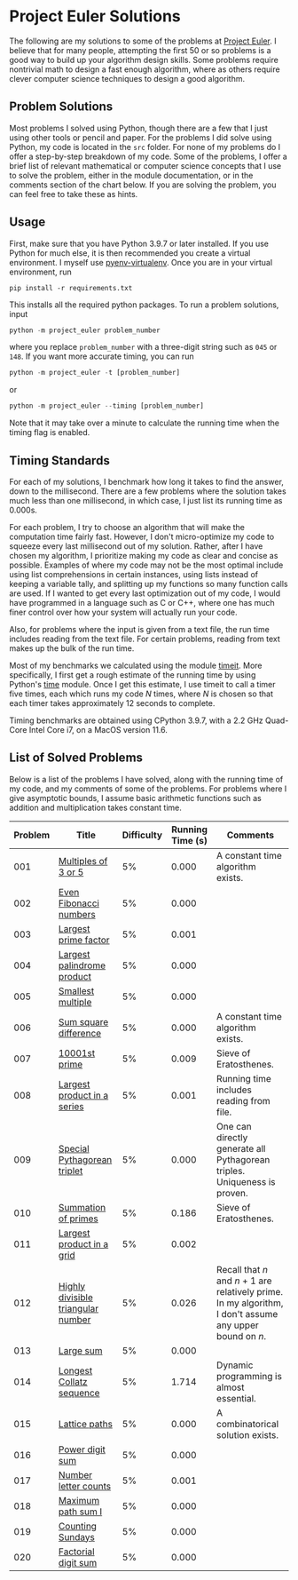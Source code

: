 # Project Euler Solutions

The following are my solutions to some of the problems at [Project Euler](https://projecteuler.net/).
I believe that for many people, attempting the first 50 or so problems
is a good way to build up your algorithm design skills.
Some problems require nontrivial math to design a fast enough algorithm,
where as others require clever computer science techniques to
design a good algorithm.


## Problem Solutions

Most problems I solved using Python, though there are a few that I just using other tools
or pencil and paper.
For the problems I did solve using Python, my code is located in the `src` folder.
For none of my problems do I offer a step-by-step breakdown of my code.
Some of the problems, I offer a brief list of relevant mathematical or computer science
concepts that I use to solve the problem,
either in the module documentation, or in the comments section of the chart below.
If you are solving the problem, you can feel free to take these as hints.

## Usage

First, make sure that you have Python 3.9.7 or later installed.
If you use Python for much else,
it is then recommended you create a virtual environment.
I myself use [pyenv-virtualenv](https://github.com/pyenv/pyenv-virtualenv).
Once you are in your virtual environment, run
```
pip install -r requirements.txt
```
This installs all the required python packages.
To run a problem solutions, input
```python
python -m project_euler problem_number
```
where you replace `problem_number` with a three-digit string such as `045` or `148`.
If you want more accurate timing, you can run
```python
python -m project_euler -t [problem_number]
```
or
```python
python -m project_euler --timing [problem_number]
```
Note that it may take over a minute to calculate the running time when the timing flag is enabled.


## Timing Standards

For each of my solutions, I benchmark how long it takes to find the answer,
down to the millisecond.
There are a few problems where the solution takes much less than one millisecond,
in which case, I just list its running time as 0.000s.

For each problem, I try to choose an algorithm that will make the computation time fairly fast.
However, I don't micro-optimize my code to squeeze every last millisecond out of my solution.
Rather, after I have chosen my algorithm,
I prioritize making my code as clear and concise as possible.
Examples of where my code may not be the most optimal include
using list comprehensions in certain instances,
using lists instead of keeping a variable tally,
and splitting up my functions so many function calls are used.
If I wanted to get every last optimization out of my code,
I would have programmed in a language such as C or C++,
where one has much finer control over how your system will actually run your code.

Also, for problems where the input is given from a text file,
the run time includes reading from the text file.
For certain problems, reading from text makes up the bulk of the run time.

Most of my benchmarks we calculated using the module [timeit](https://docs.python.org/3/library/timeit.html).
More specifically, I first get a rough estimate of the running time by using Python's
[time](https://docs.python.org/3/library/time.html) module.
Once I get this estimate,
I use timeit to call a timer five times, each which runs my code <var>N</var> times,
where <var>N</var> is chosen so that each timer
takes approximately 12 seconds to complete.

Timing benchmarks are obtained
using CPython 3.9.7,
with a 2.2 GHz Quad-Core Intel Core i7,
on a MacOS version 11.6.

## List of Solved Problems

Below is a list of the problems I have solved, along with the running time of my code,
and my comments of some of the problems.
For problems where I give asymptotic bounds,
I assume basic arithmetic functions such as addition and multiplication takes constant time.


| Problem | Title                                                                      | Difficulty | Running Time (s) | Comments                                                                                                                              |
| ---     | ---                                                                        | ---        | ---              | ---                                                                                                                                   |
| 001     | [Multiples of 3 or 5](https://projecteuler.net/problem=001)                | 5%         | 0.000            | A constant time algorithm exists.                                                                                                     |
| 002     | [Even Fibonacci numbers](https://projecteuler.net/problem=002)             | 5%         | 0.000            |                                                                                                                                       |
| 003     | [Largest prime factor](https://projecteuler.net/problem=003)               | 5%         | 0.001            |                                                                                                                                       |
| 004     | [Largest palindrome product](https://projecteuler.net/problem=004)         | 5%         | 0.000            |                                                                                                                                       |
| 005     | [Smallest multiple](https://projecteuler.net/problem=005)                  | 5%         | 0.000            |                                                                                                                                       |
| 006     | [Sum square difference](https://projecteuler.net/problem=006)              | 5%         | 0.000            | A constant time algorithm exists.                                                                                                     |
| 007     | [10001st prime](https://projecteuler.net/problem=007)                      | 5%         | 0.009            | Sieve of Eratosthenes.                                                                                                                |
| 008     | [Largest product in a series](https://projecteuler.net/problem=008)        | 5%         | 0.001            | Running time includes reading from file.                                                                                              |
| 009     | [Special Pythagorean triplet](https://projecteuler.net/problem=009)        | 5%         | 0.000            | One can directly generate all Pythagorean triples.  Uniqueness is proven.                                                             |
| 010     | [Summation of primes](https://projecteuler.net/problem=010)                | 5%         | 0.186            | Sieve of Eratosthenes.                                                                                                                |
| 011     | [Largest product in a grid](https://projecteuler.net/problem=011)          | 5%         | 0.002            |                                                                                                                                       |
| 012     | [Highly divisible triangular number](https://projecteuler.net/problem=012) | 5%         | 0.026            | Recall that <var>n</var> and <var>n</var> + 1 are relatively prime.  In my algorithm, I don't assume any upper bound on <var>n</var>. |
| 013     | [Large sum](https://projecteuler.net/problem=013)                          | 5%         | 0.000            |                                                                                                                                       |
| 014     | [Longest Collatz sequence](https://projecteuler.net/problem=014)           | 5%         | 1.714            | Dynamic programming is almost essential.                                                                                              |
| 015     | [Lattice paths](https://projecteuler.net/problem=015)                      | 5%         | 0.000            | A combinatorical solution exists.                                                                                                     |
| 016     | [Power digit sum](https://projecteuler.net/problem=016)                    | 5%         | 0.000            |                                                                                                                                       |
| 017     | [Number letter counts](https://projecteuler.net/problem=017)               | 5%         | 0.001            |                                                                                                                                       |
| 018     | [Maximum path sum I](https://projecteuler.net/problem=018)                 | 5%         | 0.000            |                                                                                                                                       |
| 019     | [Counting Sundays](https://projecteuler.net/problem=019)                   | 5%         | 0.000            |                                                                                                                                       |
| 020     | [Factorial digit sum](https://projecteuler.net/problem=020)                | 5%         | 0.000            |                                                                                                                                       |
